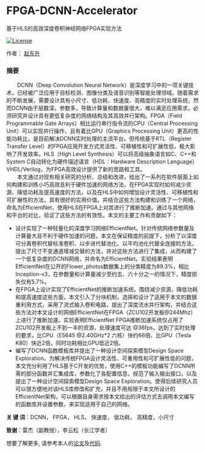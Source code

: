 # FPGA-DCNN-Accelerator
基于HLS的高效深度卷积神经网络FPGA实现方法

[![License](https://img.shields.io/badge/license-BSD-blue.svg)](LICENSE)

作者： [赵东升](https://generalzds.github.io/)

### 摘要

&emsp;&emsp;DCNN（Deep Convolution Neural Network）是深度学习中的一项关键技术，已经被广泛应用于目标检测、图像分类及语音识别等智能处理领域。随着需求的不断发展，需要设计具有小尺寸、低功耗、快速度、高精度的实时处理系统，然而DCNN由于层数深，参数多，导致计算量和数据量很大，难以满足应用需求，必须研究并设计具有更低复杂度的网络结构及其高效并行架构。FPGA（Field Programmable Gate Arrays）相比运行串行指令流的CPU（Central Processing Unit）可以实现并行操作，且有着比GPU（Graphics Processing Unit）更高的性能功耗比，是目前解决DCNN实时处理的主流平台。但传统基于RTL（Register Transfer Level）的FPGA应用开发方式灵活性、可移植性和可扩展性低，极大影响了开发效率。HLS（High Level Synthesis）可以将高级抽象语言如C、C++和System C自动转化为硬件描述语言（HDL：Hardware Description Language）VHDL/Verilog，为FPGA高效设计提供了新的思路和工具。<br/>
&emsp;&emsp;本文通过对现有相关研究的分析、总结和改进，给出了一系列在软件层面上如何构建和训练小巧高效且利于硬件加速的网络方法，在FPGA实现时如何减少资源、降低功耗及提高速度的方法，以及在HLS中如何增加设计灵活性、可移植性和可扩展性的方法，具有很好的实用价值。并结合这些方法构建和训练了一个网络，命名为EfficientNet，使用HLS在FPGA上对其进行了推断加速。通过与其他网络和平台的对比，验证了这些方法的有效性。本文的主要工作和贡献如下：<br/>
* 设计实现了一种轻量化的深度学习网络EfficientNet。针对传统网络参数量及计算量大且不利于硬件加速的问题，本文在保证精度的前提下，分析了以深度可分离卷积代替标准卷积、以步进代替池化、以平均池化代替全连接的方法，提出了尺寸不变通道增减交替的方法，并对这些方法进行了集成，从而构建了一个低复杂度的DCNN网络，并命名为EfficientNet。实验结果表明EfficientNet在公开的Flower_photos数据集上的分类精度为89.3%，相比Inception-v3，在参数量和计算量减少至约五、六十分之一的情况下，精度损失仅有5.7%。<br/>
* 在FPGA上设计实现了EfficientNet的推断加速系统。围绕减少资源、降低功耗和提高速度这些方面，本文引入了分块机制，选择和设计了适用于本文的数据重利用方式，采用了流式输入卷积电路，提出了深度流水并行架构，并结合这些方法对本文设计的网络EfficientNet在FPGA（ZCU102开发板@244Mhz）上进行了推断加速。实验表明EfficientNet FPGA推断加速系统仅占用了ZCU102开发板上不到一半的资源，处理速度可达 @36fps，达到了实时处理的要求，比CPU（E5645 @2.40GHz\*2 六核）快约66倍、比GPU（Tesla K80）快近2倍，同时功耗相比GPU低近2倍。<br/>
* 编写了DCNN函数模板库并提出了一种设计空间探索模型Design Space Exploration。为解决传统FPGA设计灵活性、可重用性和可扩展性低的问题，本文充分利用了HLS基于C开发的优势，使用C++的模板功能编写了DCNN所需的部分函数并汇集成库，参数化了各配置信息，规范了输入输出接口，以及提出了一种设计空间探索模型Design Space Exploration。使得后续研究人员可以很方便地对该HLS库修改和扩充，并且不用局限于本文所设计的EfficientNet架构，可以根据自身需求按本文给出的评估方式去调用本文编写的函数库并设置参数，来实现适用于自己的网络。<br/>


**关 键 词**：DCNN， FPGA， HLS， 快速度， 低功耗， 高精度，小尺寸

**致谢**：雷杰（副教授），李云松（长江学者）

想要了解更多, 请参考本人的[论文](http://www.mdpi.com/2072-4292/10/4/516)及[代码](http://www.mdpi.com/2072-4292/10/4/516).

